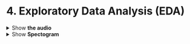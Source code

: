 <h1 id="4exploratorydataanalysiseda">4. Exploratory Data Analysis (EDA)</h1>

<div style='width:1000px;margin:auto'>
<details><summary>Show <b> the audio</b></summary>
<pre><code># Using librosa
import librosa
import librosa.display

data, rate = librosa.load(audio_file)
print("Sampling (frame) rate = ", rate)
print("Total samples (frames) = ", data.shape)
print(data)

librosa.display.waveplot(data)
</code></pre>
<pre><code># Using scipy
from scipy.io import wavfile
rate, data = wavfile.read(fname)
print("Sampling (frame) rate = ", rate)
print("Total samples (frames) = ", data.shape)
print(data)

plt.plot(data, '-', );

### Zoom in
plt.figure(figsize=(16, 4))
plt.plot(data[:500], '.'); plt.plot(data[:500], '-');
</code></pre>
</details>

<details><summary>Show <b> Spectogram</b></summary>
<a href="./0_notebooks/Extracting Spectrograms from Audio with Python.html">Notebook</a>
</details>
</div>